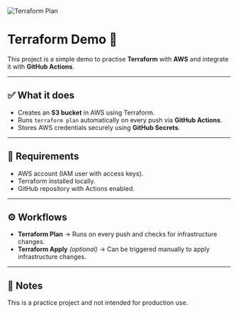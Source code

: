 ![Terraform Plan](https://github.com/ayan-i/terraform-demo/actions/workflows/terraform.yml/badge.svg)

# Terraform Demo 🚀

This project is a simple demo to practise **Terraform** with **AWS** and integrate it with **GitHub Actions**.

---

## ✅ What it does
- Creates an **S3 bucket** in AWS using Terraform.  
- Runs `terraform plan` automatically on every push via **GitHub Actions**.  
- Stores AWS credentials securely using **GitHub Secrets**.  

---

## 🔑 Requirements
- AWS account (IAM user with access keys).  
- Terraform installed locally.  
- GitHub repository with Actions enabled.  

---

## ⚙️ Workflows
- **Terraform Plan** → Runs on every push and checks for infrastructure changes.  
- **Terraform Apply** *(optional)* → Can be triggered manually to apply infrastructure changes.  

---

## 📌 Notes
This is a practice project and not intended for production use.  


